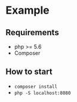 Example
=======

Requirements
------------
* php >= 5.6
* Composer

How to start
------------
* `composer install`
* `php -S localhost:8080`
